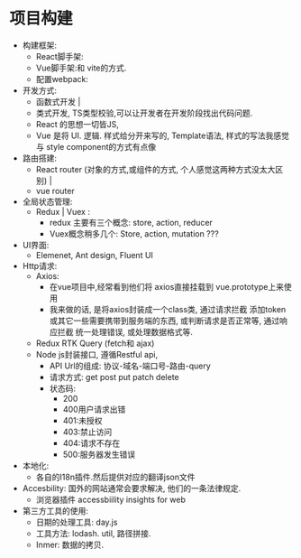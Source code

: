 # 项目构建

- 构建框架: 
    - React脚手架: 
    - Vue脚手架:和 vite的方式.
    - 配置webpack:
- 开发方式:
    -  函数式开发 | 
    -  类式开发, TS类型校验,可以让开发者在开发阶段找出代码问题.
    -  React 的思想一切皆JS,
    -  Vue 是将 UI. 逻辑. 样式给分开来写的, Template语法, 样式的写法我感觉与 style component的方式有点像
- 路由搭建:
    - React router (对象的方式,或组件的方式, 个人感觉这两种方式没太大区别) | 
    - vue router
- 全局状态管理:
    - Redux | Vuex :
        - redux 主要有三个概念: store, action, reducer
        - Vuex概念稍多几个: Store, action, mutation ???
- UI界面:
    - Elemenet, Ant design, Fluent UI
- Http请求:
    - Axios: 
        - 在vue项目中,经常看到他们将 axios直接挂载到 vue.prototype上来使用
        - 我来做的话, 是将axios封装成一个class类, 通过请求拦截 添加token或其它一些需要携带到服务端的东西, 或判断请求是否正常等, 通过响应拦截 统一处理错误, 或处理数据格式等.
    - Redux RTK Query (fetch和 ajax)
    - Node js封装接口, 遵循Restful api, 
        - API Url的组成: 协议-域名-端口号-路由-query
        - 请求方式: get  post put patch delete 
        - 状态码:
            - 200 
            - 400用户请求出错 
            - 401:未授权 
            - 403:禁止访问 
            - 404:请求不存在 
            - 500:服务器发生错误
- 本地化: 
    - 各自的I18n插件.然后提供对应的翻译json文件
- Accesbility: 国外的网站通常会要求解决, 他们的一条法律规定.
    - 浏览器插件 accessbiility insights for web
- 第三方工具的使用:
    - 日期的处理工具: day.js
    - 工具方法: lodash. util, 路径拼接.
    - Inmer: 数据的拷贝.